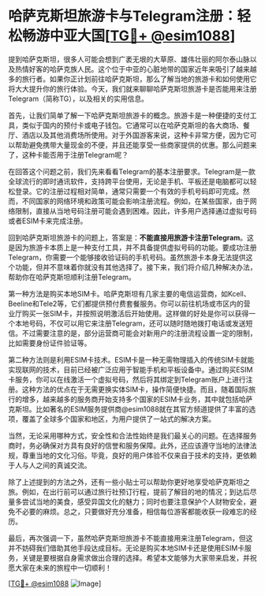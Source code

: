 # 哈萨克斯坦旅游卡与Telegram注册：轻松畅游中亚大国[[TG💪+ @esim1088](https://t.me/s/esim1088)]

提到哈萨克斯坦，很多人可能会想到广袤无垠的大草原、雄伟壮丽的阿尔泰山脉以及热情好客的哈萨克族人民。这个位于中亚的心脏地带的国家近年来吸引了越来越多的旅行者。如果你正计划前往哈萨克斯坦，那么了解当地的旅游卡和如何使用它将大大提升你的旅行体验。今天，我们就来聊聊哈萨克斯坦旅游卡是否能用来注册Telegram（简称TG），以及相关的实用信息。

首先，让我们简单了解一下哈萨克斯坦旅游卡的概念。旅游卡是一种便捷的支付工具，类似于国内的预付卡或电子钱包。它通常可以在哈萨克斯坦的各大商场、餐厅、酒店以及其他消费场所使用。对于外国游客来说，这种卡非常方便，因为它可以帮助避免携带大量现金的不便，并且还能享受一些商家提供的优惠。那么问题来了，这种卡能否用于注册Telegram呢？

在回答这个问题之前，我们先来看看Telegram的基本注册要求。Telegram是一款全球流行的即时通讯软件，支持跨平台使用，无论是手机、平板还是电脑都可以轻松登录。它的注册过程相对简单，通常只需要一个有效的手机号码即可完成。然而，不同国家的网络环境和政策可能会影响注册流程。例如，在某些国家，由于网络限制，直接从当地号码注册可能会遇到困难。因此，许多用户选择通过虚拟号码或者ESIM卡来完成注册。

回到哈萨克斯坦旅游卡的问题上，答案是：**不能直接用旅游卡注册Telegram**。这是因为旅游卡本质上是一种支付工具，并不具备提供虚拟号码的功能。要成功注册Telegram，你需要一个能够接收验证码的手机号码。虽然旅游卡本身无法提供这个功能，但并不意味着你就没有其他选择了。接下来，我们将介绍几种解决办法，帮助你在哈萨克斯坦顺利注册Telegram。

第一种方法是购买本地SIM卡。哈萨克斯坦有几家主要的电信运营商，如Kcell、Beeline和Tele2等，它们都提供预付费套餐服务。你可以前往机场或市区内的营业厅购买一张SIM卡，并按照说明激活后开始使用。这样做的好处是你可以获得一个本地号码，不仅可以用它来注册Telegram，还可以随时随地拨打电话或发送短信。不过需要注意的是，部分运营商可能会对新用户的注册流程设置一定的限制，比如需要身份证件验证等。

第二种方法则是利用ESIM卡技术。ESIM卡是一种无需物理插入的传统SIM卡就能实现联网的技术，目前已经被广泛应用于智能手机和平板设备中。通过购买ESIM卡服务，你可以在线激活一个虚拟号码，然后将其绑定到Telegram账户上进行注册。这种方法的优点在于无需更换实体SIM卡，操作简便快捷。而且，随着国际旅行的增多，越来越多的服务商开始支持多个国家的ESIM卡业务，其中就包括哈萨克斯坦。比如著名的ESIM服务提供商@esim1088就在其官方频道提供了丰富的选项，覆盖了全球多个国家和地区，为用户提供了一站式的解决方案。

当然，无论采用哪种方式，安全性和合法性始终是我们最关心的问题。在选择服务商时，务必确保对方具有良好的信誉和服务保障。此外，还应该遵守当地的法律法规，尊重当地的文化习俗。毕竟，良好的用户体验不仅来自于技术的支持，更依赖于人与人之间的真诚交流。

除了上述提到的方法之外，还有一些小贴士可以帮助你更好地享受哈萨克斯坦之旅。例如，在出行前可以通过旅行社预订行程，提前了解目的地的情况；到达后尽量多尝试当地的美食，感受异国文化的魅力；同时也要注意保护个人财物安全，避免不必要的麻烦。总之，只要做好充分准备，相信每位游客都能收获一段难忘的经历。

最后，再次强调一下，虽然哈萨克斯坦旅游卡不能直接用来注册Telegram，但这并不妨碍我们借助其他手段达成目标。无论是购买本地SIM卡还是使用ESIM卡服务，关键是要根据自身需求做出合理的选择。希望本文能够为大家带来启发，并祝愿大家在未来的旅程中一切顺利！

[[TG💪+ @esim1088](https://t.me/s/esim1088) ![Image](https://i.postimg.cc/4NQfJmqS/Snipaste-2025-05-13-00-14-12.png)]